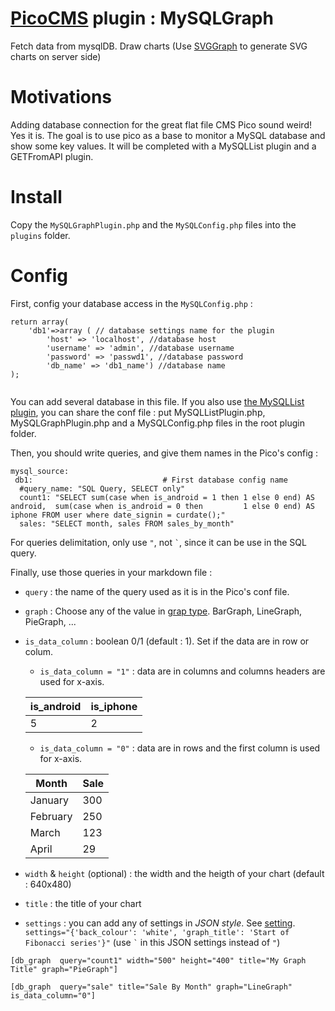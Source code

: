 # [PicoCMS](https://github.com/picocms/Pico) plugin : MySQLGraph

Fetch data from mysqlDB.
Draw charts 
(Use [SVGGraph](https://github.com/goat1000/SVGGraph) to generate SVG charts on server side)

# Motivations

Adding database connection for the great flat file CMS Pico sound weird! Yes it is.
The goal is to use pico as a base to monitor a MySQL database and show some key values.
It will be completed with a MySQLList plugin and a GETFromAPI plugin.

# Install

Copy the `MySQLGraphPlugin.php` and the `MySQLConfig.php` files into the `plugins` folder.

# Config

First, config your database access in the `MySQLConfig.php` :

```
return array(
    'db1'=>array ( // database settings name for the plugin 
        'host' => 'localhost', //database host
        'username' => 'admin', //database username
        'password' => 'passwd1', //database password
        'db_name' => 'db1_name') //database name
);


```
You can add several database in this file. If you also use [the MySQLList plugin](https://github.com/psic/PicoCMS-MySQLList), you can share the conf file : put MySQLListPlugin.php, MySQLGraphPlugin.php and a MySQLConfig.php files in the root plugin folder.

Then, you should write queries, and give them names in the Pico's config :

```
mysql_source:
 db1:                             # First database config name
  #query_name: "SQL Query, SELECT only"
  count1: "SELECT sum(case when is_android = 1 then 1 else 0 end) AS android,  sum(case when is_android = 0 then         1 else 0 end) AS iphone FROM user where date_signin = curdate();"
  sales: "SELECT month, sales FROM sales_by_month"

```
For queries delimitation, only use `"`, not `` ` ``,  since it can be use in the SQL query.

Finally, use those queries in your markdown file :

+ `query` : the name of the query used as it is in the Pico's conf file.
+ `graph` : Choose any of the value in [grap type](https://www.goat1000.com/svggraph.php#graph-types). BarGraph, LineGraph, PieGraph, ...
+ `is_data_column` : boolean 0/1 (default : 1). Set if the data are in row or colum.
    + `is_data_column = "1"` : data are in columns and columns headers are used for x-axis. 
    
    |is_android|is_iphone|
    |----------|---------|
    |    5     |    2    |

    
    + `is_data_column = "0"` : data are in rows and the first column is used for x-axis.
    
    |   Month     |   Sale  |
    |-------------|---------|
    |    January  |    300  |
    |    February |    250  |
    |    March    |    123  |
    |    April    |    29   |
    
+ `width` & `height` (optional) : the width and the heigth of your chart (default : 640x480) 
+ `title` : the title of your chart
+ `settings` : you can add any of settings in *JSON style*. See [setting](https://www.goat1000.com/svggraph-settings.php#general-options). `settings="{'back_colour': 'white', 'graph_title': 'Start of Fibonacci series'}"` (use `` ` `` in this JSON settings instead of `"`)

```
[db_graph  query="count1" width="500" height="400" title="My Graph Title" graph="PieGraph"]
```

```
[db_graph  query="sale" title="Sale By Month" graph="LineGraph" is_data_column="0"]
```
